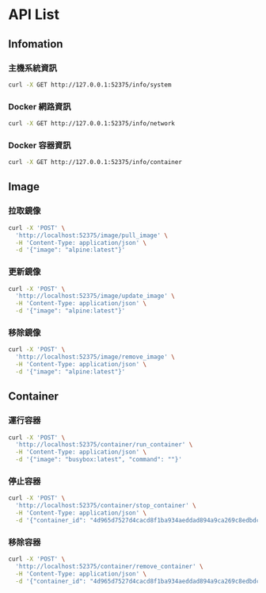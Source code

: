 # API List


## Infomation 
### 主機系統資訊
```bash
curl -X GET http://127.0.0.1:52375/info/system
```
### Docker 網路資訊
```bash
curl -X GET http://127.0.0.1:52375/info/network
```
### Docker 容器資訊
```bash
curl -X GET http://127.0.0.1:52375/info/container
```


## Image
### 拉取鏡像
```bash
curl -X 'POST' \
  'http://localhost:52375/image/pull_image' \
  -H 'Content-Type: application/json' \
  -d '{"image": "alpine:latest"}'
```
### 更新鏡像
```bash
curl -X 'POST' \
  'http://localhost:52375/image/update_image' \
  -H 'Content-Type: application/json' \
  -d '{"image": "alpine:latest"}'
```
### 移除鏡像
```bash
curl -X 'POST' \
  'http://localhost:52375/image/remove_image' \
  -H 'Content-Type: application/json' \
  -d '{"image": "alpine:latest"}'
```


## Container
### 運行容器
```bash
curl -X 'POST' \
  'http://localhost:52375/container/run_container' \
  -H 'Content-Type: application/json' \
  -d '{"image": "busybox:latest", "command": ""}'
```
### 停止容器
```bash
curl -X 'POST' \
  'http://localhost:52375/container/stop_container' \
  -H 'Content-Type: application/json' \
  -d '{"container_id": "4d965d7527d4cacd8f1ba934aeddad894a9ca269c8edbdc09c4ac31766f85699"}'
```
### 移除容器
```bash
curl -X 'POST' \
  'http://localhost:52375/container/remove_container' \
  -H 'Content-Type: application/json' \
  -d '{"container_id": "4d965d7527d4cacd8f1ba934aeddad894a9ca269c8edbdc09c4ac31766f85699"}'
```